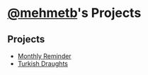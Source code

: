 # [@mehmetb](https://github.com/mehmetb)'s Projects

## Projects
- [Monthly Reminder](https://mehmetb.github.io/monthly-reminder)
- [Turkish Draughts](https://mehmetb.github.io/turkish-draughts)
